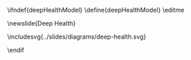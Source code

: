 \ifndef{deepHealthModel}
\define{deepHealthModel}
\editme

\newslide{Deep Health}

\includesvg{../slides/diagrams/deep-health.svg}

\endif

